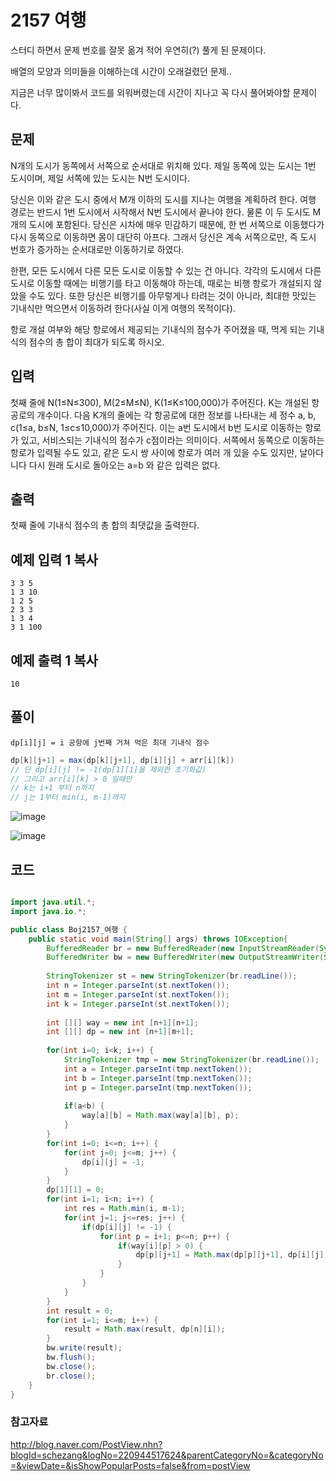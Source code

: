 # 2157 여행

스터디 하면서 문제 번호를 잘못 옮겨 적어 우연히(?) 풀게 된 문제이다.

배열의 모양과 의미들을 이해하는데 시간이 오래걸렸던 문제..

지금은 너무 많이봐서 코드를 외워버렸는데 시간이 지나고 꼭 다시 풀어봐야할 문제이다.



## 문제

N개의 도시가 동쪽에서 서쪽으로 순서대로 위치해 있다. 제일 동쪽에 있는 도시는 1번 도시이며, 제일 서쪽에 있는 도시는 N번 도시이다.

당신은 이와 같은 도시 중에서 M개 이하의 도시를 지나는 여행을 계획하려 한다. 여행 경로는 반드시 1번 도시에서 시작해서 N번 도시에서 끝나야 한다. 물론 이 두 도시도 M개의 도시에 포함된다. 당신은 시차에 매우 민감하기 때문에, 한 번 서쪽으로 이동했다가 다시 동쪽으로 이동하면 몸이 대단히 아프다. 그래서 당신은 계속 서쪽으로만, 즉 도시 번호가 증가하는 순서대로만 이동하기로 하였다.

한편, 모든 도시에서 다른 모든 도시로 이동할 수 있는 건 아니다. 각각의 도시에서 다른 도시로 이동할 때에는 비행기를 타고 이동해야 하는데, 때로는 비행 항로가 개설되지 않았을 수도 있다. 또한 당신은 비행기를 아무렇게나 타려는 것이 아니라, 최대한 맛있는 기내식만 먹으면서 이동하려 한다(사실 이게 여행의 목적이다).

항로 개설 여부와 해당 항로에서 제공되는 기내식의 점수가 주어졌을 때, 먹게 되는 기내식의 점수의 총 합이 최대가 되도록 하시오.

## 입력

첫째 줄에 N(1≤N≤300), M(2≤M≤N), K(1≤K≤100,000)가 주어진다. K는 개설된 항공로의 개수이다. 다음 K개의 줄에는 각 항공로에 대한 정보를 나타내는 세 정수 a, b, c(1≤a, b≤N, 1≤c≤10,000)가 주어진다. 이는 a번 도시에서 b번 도시로 이동하는 항로가 있고, 서비스되는 기내식의 점수가 c점이라는 의미이다. 서쪽에서 동쪽으로 이동하는 항로가 입력될 수도 있고, 같은 도시 쌍 사이에 항로가 여러 개 있을 수도 있지만, 날아다니다 다시 원래 도시로 돌아오는 a=b 와 같은 입력은 없다.

## 출력

첫째 줄에 기내식 점수의 총 합의 최댓값을 출력한다.

## 예제 입력 1 복사

```
3 3 5
1 3 10
1 2 5
2 3 3
1 3 4
3 1 100
```

## 예제 출력 1 복사

```
10
```



## 풀이

```
dp[i][j] = i 공항에 j번째 거쳐 먹은 최대 기내식 점수
```

```java
dp[k][j+1] = max(dp[k][j+1], dp[i][j] + arr[i][k])
// 단 dp[i][j] != -1(dp[1][1]을 제외한 초기화값)
// 그리고 arr[i][k] > 0 일때만
// k는 i+1 부터 n까지
// j는 1부터 min(i, m-1)까지
```



![image](https://user-images.githubusercontent.com/28773553/81062609-41d64980-8f11-11ea-98db-697ad3539f8e.png)



![image](https://user-images.githubusercontent.com/28773553/81062712-70542480-8f11-11ea-9075-0ab343d8074f.png)

## 코드

```java

import java.util.*;
import java.io.*;

public class Boj2157_여행 {
	public static void main(String[] args) throws IOException{
		BufferedReader br = new BufferedReader(new InputStreamReader(System.in));
		BufferedWriter bw = new BufferedWriter(new OutputStreamWriter(System.out));
		
		StringTokenizer st = new StringTokenizer(br.readLine());
		int n = Integer.parseInt(st.nextToken());
		int m = Integer.parseInt(st.nextToken());
		int k = Integer.parseInt(st.nextToken());
		
		int [][] way = new int [n+1][n+1];
		int [][] dp = new int [n+1][m+1];
		
		for(int i=0; i<k; i++) {
			StringTokenizer tmp = new StringTokenizer(br.readLine());
			int a = Integer.parseInt(tmp.nextToken());
			int b = Integer.parseInt(tmp.nextToken());
			int p = Integer.parseInt(tmp.nextToken());
			
			if(a<b) {
				way[a][b] = Math.max(way[a][b], p);
			}
		}
		for(int i=0; i<=n; i++) {
			for(int j=0; j<=m; j++) {
				dp[i][j] = -1;
			}
		}
		dp[1][1] = 0;
		for(int i=1; i<n; i++) {
			int res = Math.min(i, m-1);
			for(int j=1; j<=res; j++) {
				if(dp[i][j] != -1) {
					for(int p = i+1; p<=n; p++) {
						if(way[i][p] > 0) {
							dp[p][j+1] = Math.max(dp[p][j+1], dp[i][j] + way[i][p]);
						}
					}
				}
			}
		}
		int result = 0;
		for(int i=1; i<=m; i++) {
			result = Math.max(result, dp[n][i]);
		}
		bw.write(result);
		bw.flush();
		bw.close();
		br.close();
	}
}

```



### 참고자료

http://blog.naver.com/PostView.nhn?blogId=schezang&logNo=220944517624&parentCategoryNo=&categoryNo=&viewDate=&isShowPopularPosts=false&from=postView



